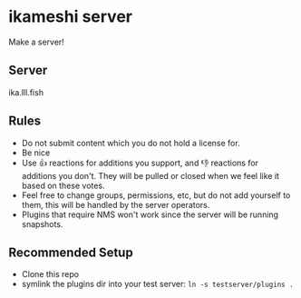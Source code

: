 # ikameshi server
Make a server!

Server
-----
ika.lll.fish

Rules
-----
* Do not submit content which you do not hold a license for.
* Be nice
* Use :+1: reactions for additions you support, and :-1: reactions for additions you don't. They will be pulled or closed when we feel like it based on these votes.
* Feel free to change groups, permissions, etc, but do not add yourself to them, this will be handled by the server operators.
* Plugins that require NMS won't work since the server will be running snapshots.

Recommended Setup
-----------------
* Clone this repo
* symlink the plugins dir into your test server: `ln -s testserver/plugins .`
